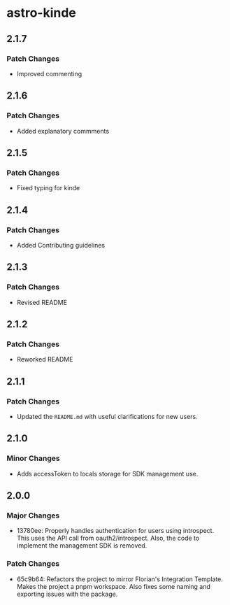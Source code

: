 # astro-kinde

## 2.1.7

### Patch Changes

- Improved commenting

## 2.1.6

### Patch Changes

- Added explanatory commments

## 2.1.5

### Patch Changes

- Fixed typing for kinde

## 2.1.4

### Patch Changes

- Added Contributing guidelines

## 2.1.3

### Patch Changes

- Revised README

## 2.1.2

### Patch Changes

- Reworked README

## 2.1.1

### Patch Changes

- Updated the `README.md` with useful clarifications for new users.

## 2.1.0

### Minor Changes

- Adds accessToken to locals storage for SDK management use.

## 2.0.0

### Major Changes

- 13780ee: Properly handles authentication for users using introspect. This uses the API call from oauth2/introspect. Also, the code to implement the management SDK is removed.

### Patch Changes

- 65c9b64: Refactors the project to mirror Florian's Integration Template. Makes the project a pnpm workspace. Also fixes some naming and exporting issues with the package.
